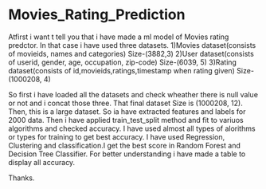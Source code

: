 # Movies_Rating_Prediction

Atfirst i want t tell you that i have  made a ml model of Movies rating predctor. In that case i have used three datasets.
1)Movies dataset(consists of movieids, names and categories)
  Size-(3882,3)
2)User dataset(consists of userid, gender, age, occupation, zip-code)
  Size-(6039, 5)
3)Rating dataset(consists of id,movieids,ratings,timestamp when rating given)
  Size-(1000208, 4)

So first i have loaded all the datasets and check wheather there is null value or not and i concat those three. That final dataset Size is (1000208, 12).
Then, this is a large dataset. So ia have extracted features and labels for 2000 data.
Then i have applied train_test_split method and fit to variuos algorithms and checked accuracy.
I have used almost all types of alorithms or types for training to get best accuracy.
I have used Regression, Clustering and classification.I get the best score in Random Forest and Decision Tree Classifier.
For better understanding i have made a table to display all accuracy.

Thanks.
